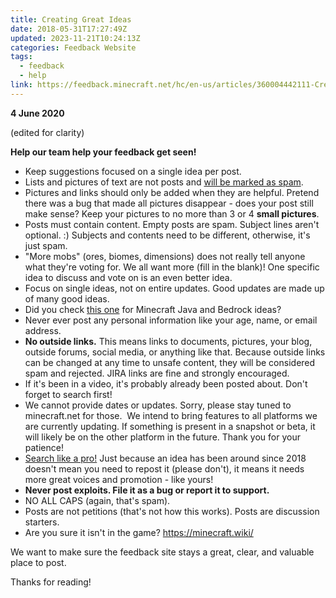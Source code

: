 ```yaml
---
title: Creating Great Ideas
date: 2018-05-31T17:27:49Z
updated: 2023-11-21T10:24:13Z
categories: Feedback Website
tags:
  - feedback
  - help
link: https://feedback.minecraft.net/hc/en-us/articles/360004442111-Creating-Great-Ideas
---
```


**4 June 2020**

(edited for clarity)

**Help our team help your feedback get seen!**

- Keep suggestions focused on a single idea per post. 
- Lists and pictures of text are not posts and [will be marked as spam](./Posting-Guidelines.md).
- Pictures and links should only be added when they are helpful. Pretend there was a bug that made all pictures disappear - does your post still make sense? Keep your pictures to no more than 3 or 4 **small pictures**.
- Posts must contain content. Empty posts are spam. Subject lines aren't optional. :) Subjects and contents need to be different, otherwise, it's just spam.
- "More mobs" (ores, biomes, dimensions) does not really tell anyone what they're voting for. We all want more (fill in the blank)! One specific idea to discuss and vote on is an even better idea.
- Focus on single ideas, not on entire updates. Good updates are made up of many good ideas.
- Did you check [this one](./Previously-Considered-Suggestions.md) for Minecraft Java and Bedrock ideas?
- Never ever post any personal information like your age, name, or email address.
- **No outside links.** This means links to documents, pictures, your blog, outside forums, social media, or anything like that. Because outside links can be changed at any time to unsafe content, they will be considered spam and rejected. JIRA links are fine and strongly encouraged.
- If it's been in a video, it's probably already been posted about. Don't forget to search first!
- We cannot provide dates or updates. Sorry, please stay tuned to minecraft.net for those.  We intend to bring features to all platforms we are currently updating. If something is present in a snapshot or beta, it will likely be on the other platform in the future. Thank you for your patience!
- [Search like a pro!](./Making-Great-Searches-on-the-Feedback-Site.md) Just because an idea has been around since 2018 doesn't mean you need to repost it (please don't), it means it needs more great voices and promotion - like yours!
- **Never post exploits. File it as a bug or report it to support.**
- NO ALL CAPS (again, that's spam).
- Posts are not petitions (that's not how this works). Posts are discussion starters.
- Are you sure it isn't in the game? <https://minecraft.wiki/>

We want to make sure the feedback site stays a great, clear, and valuable place to post.

Thanks for reading!
